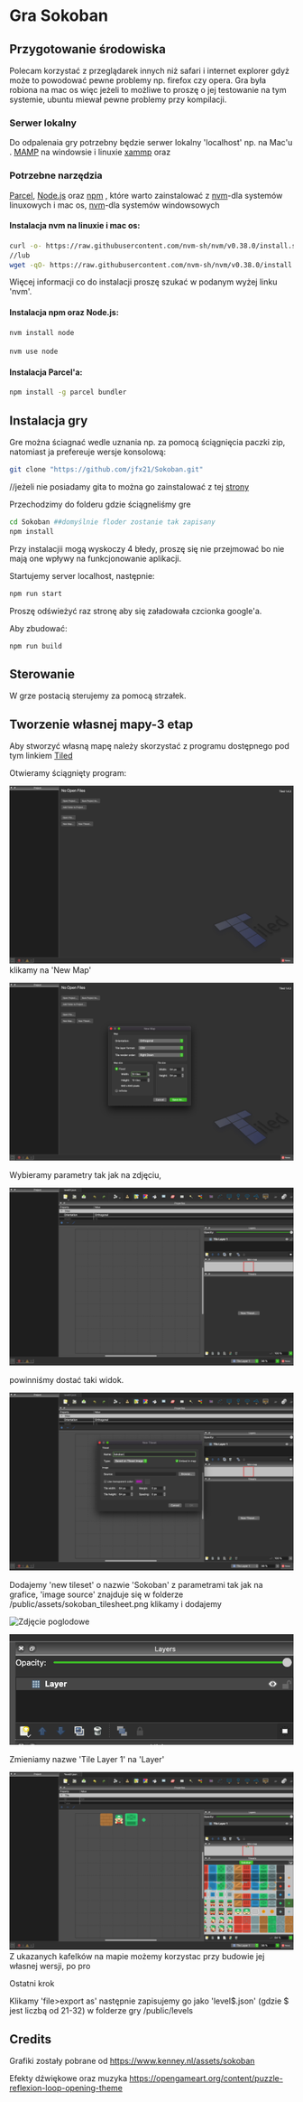# Gra Sokoban 


## Przygotowanie środowiska

Polecam korzystać z przeglądarek innych niż safari i internet explorer gdyż może to powodować pewne problemy np. firefox czy opera. Gra była robiona na mac os więc jeżeli to możliwe to proszę o jej testowanie na tym systemie, ubuntu miewał pewne problemy przy kompilacji.

### Serwer lokalny
Do odpalenaia gry potrzebny będzie serwer lokalny 'localhost' np. na Mac'u . [MAMP](https://www.mamp.info/en/downloads/)
na windowsie i linuxie [xammp](https://www.apachefriends.org/download.html) oraz 

### Potrzebne narzędzia
[Parcel](https://parceljs.org/), [Node.js](https://github.com/nvm-sh/nvm) oraz [npm](https://www.npmjs.com/) 
, które warto zainstalować z [nvm](https://github.com/nvm-sh/nvm)-dla systemów linuxowych i mac os, [nvm](https://github.com/coreybutler/nvm-windows)-dla systemów windowsowych 

#### Instalacja nvm na linuxie i mac os:
```bash
curl -o- https://raw.githubusercontent.com/nvm-sh/nvm/v0.38.0/install.sh | bash
//lub
wget -qO- https://raw.githubusercontent.com/nvm-sh/nvm/v0.38.0/install.sh | bash
```
Więcej informacji co do instalacji proszę szukać w podanym wyżej linku 'nvm'.

#### Instalacja npm oraz Node.js:
```bash
nvm install node

nvm use node
```
#### Instalacja Parcel'a:
```bash
npm install -g parcel bundler
```

## Instalacja gry
Gre można ściagnać wedle uznania np. za pomocą ściągnięcia paczki zip,
natomiast ja prefereuje wersje konsolową:

```bash
git clone "https://github.com/jfx21/Sokoban.git"
```
//jeżeli nie posiadamy gita to można go zainstalować z tej [strony](https://git-scm.com/book/en/v2/Getting-Started-Installing-Git)

Przechodzimy do folderu gdzie ściągneliśmy gre
```bash
cd Sokoban ##domyślnie floder zostanie tak zapisany
npm install
```
Przy instalacjii mogą wyskoczy 4 błedy, proszę się nie przejmować bo nie mają one wpływy na funkcjonowanie aplikacji.

Startujemy server localhost, następnie:
```bash
npm run start
```

Proszę odświeżyć raz stronę aby się załadowała czcionka google'a.

Aby zbudować:
```bash
npm run build
```
## Sterowanie
W grze postacią sterujemy za pomocą strzałek.
## Tworzenie własnej mapy-3 etap
Aby stworzyć własną mapę należy skorzystać z programu dostępnego pod tym linkiem [Tiled](https://www.mapeditor.org/)

Otwieramy ściągnięty program:

![I krok](img/4.png?raw=true)
klikamy na 'New Map'

![II krok](img/5.png?raw=true)

Wybieramy parametry tak jak na zdjęciu,

![III krok](img/1.png?raw=true)

powinniśmy dostać taki widok.

![IV krok](img/2.png?raw=true)

Dodajemy 'new tileset' o nazwie 'Sokoban' z parametrami tak jak na grafice, 'image source' znajduje się w folderze 
/public/assets/sokoban_tilesheet.png klikamy i dodajemy

![Zdjęcie poglodowe](https://github.com/jfx21/Sokoban/tree/main/img/3.png?raw=true)

![V krok](img/7.png?raw=true)

Zmieniamy nazwe 'Tile Layer 1' na 'Layer'

![VI krok](img/6.png?raw=true)
Z ukazanych kafelków na mapie możemy korzystac przy budowie jej własnej wersji, po pro

Ostatni krok

Klikamy 'file>export as' następnie zapisujemy go jako 'level$.json' (gdzie $ jest liczbą od 21-32) w folderze gry 
/public/levels


## Credits 
Grafiki zostały pobrane od https://www.kenney.nl/assets/sokoban

Efekty dźwiękowe oraz muzyka 
https://opengameart.org/content/puzzle-reflexion-loop-opening-theme
